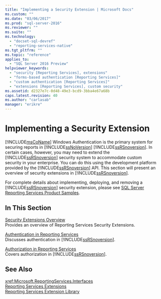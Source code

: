 ```yaml
---
title: "Implementing a Security Extension | Microsoft Docs"
ms.custom: ""
ms.date: "03/06/2017"
ms.prod: "sql-server-2016"
ms.reviewer: ""
ms.suite: ""
ms.technology: 
  - "docset-sql-devref"
  - "reporting-services-native"
ms.tgt_pltfrm: ""
ms.topic: "reference"
applies_to: 
  - "SQL Server 2016 Preview"
helpviewer_keywords: 
  - "security [Reporting Services], extensions"
  - "forms-based authentication [Reporting Services]"
  - "custom authentication [Reporting Services]"
  - "extensions [Reporting Services], custom security"
ms.assetid: d2327e7c-0d48-49e3-bcd9-3bba4e67a68b
caps.latest.revision: 40
ms.author: "carlasab"
manager: "erikre"
---
```

# Implementing a Security Extension
  [!INCLUDE[msCoName](../../../advanced-analytics/r-services/tutorials/includes/msconame-md.md)] Windows Authentication is the primary system for securing reports in [!INCLUDE[ssNoVersion](../../../advanced-analytics/r-services/includes/ssnoversion-md.md)] [!INCLUDE[ssRSnoversion](../../../advanced-analytics/r-services/includes/ssrsnoversion-md.md)]. In certain cases, however, you may need to extend the [!INCLUDE[ssRSnoversion](../../../advanced-analytics/r-services/includes/ssrsnoversion-md.md)] security system to accommodate custom security in your enterprise. You can do this using the development platform provided by the [!INCLUDE[ssRSnoversion](../../../advanced-analytics/r-services/includes/ssrsnoversion-md.md)] API. This section will present an overview of security extensions in [!INCLUDE[ssRSnoversion](../../../advanced-analytics/r-services/includes/ssrsnoversion-md.md)].  
  
 For complete details about implementing, deploying, and removing a [!INCLUDE[ssRSnoversion](../../../advanced-analytics/r-services/includes/ssrsnoversion-md.md)] security extension, please see [SQL Server Reporting Services Product Samples](http://go.microsoft.com/fwlink/?LinkId=177889).  
  
## In This Section  
 [Security Extensions Overview](../../../reporting-services/extensions/security-extension/security-extensions-overview.md)  
 Provides an overview of Reporting Services Security Extensions.  
  
 [Authentication in Reporting Services](../../../reporting-services/extensions/security-extension/authentication-in-reporting-services.md)  
 Discusses authentication in [!INCLUDE[ssRSnoversion](../../../advanced-analytics/r-services/includes/ssrsnoversion-md.md)].  
  
 [Authorization in Reporting Services](../../../reporting-services/extensions/security-extension/authorization-in-reporting-services.md)  
 Covers authorization in [!INCLUDE[ssRSnoversion](../../../advanced-analytics/r-services/includes/ssrsnoversion-md.md)].  
  
## See Also  
 <xref:Microsoft.ReportingServices.Interfaces>   
 [Reporting Services Extensions](../../../reporting-services/extensions/reporting-services-extensions.md)   
 [Reporting Services Extension Library](../../../reporting-services/extensions/reporting-services-extension-library.md)  
  
  